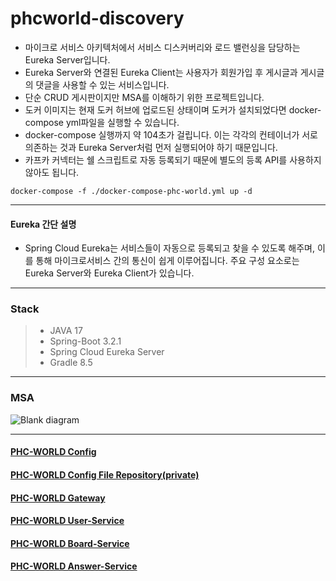 # phcworld-discovery
* 마이크로 서비스 아키텍처에서 서비스 디스커버리와 로드 밸런싱을 담당하는 Eureka Server입니다.  
* Eureka Server와 연결된 Eureka Client는 사용자가 회원가입 후 게시글과 게시글의 댓글을 사용할 수 있는 서비스입니다.  
* 단순 CRUD 게시판이지만 MSA를 이해하기 위한 프로젝트입니다.
* 도커 이미지는 현재 도커 허브에 업로드된 상태이며 도커가 설치되었다면 docker-compose yml파일을 실행할 수 있습니다.
* docker-compose 실행까지 약 104초가 걸립니다. 이는 각각의 컨테이너가 서로 의존하는 것과 Eureka Server처럼 먼저 실행되어야 하기 때문입니다.
* 카프카 커넥터는 쉘 스크립트로 자동 등록되기 때문에 별도의 등록 API를 사용하지 않아도 됩니다.
```
docker-compose -f ./docker-compose-phc-world.yml up -d
```
*** 
#### Eureka 간단 설명
* Spring Cloud Eureka는 서비스들이 자동으로 등록되고 찾을 수 있도록 해주며, 이를 통해 마이크로서비스 간의 통신이 쉽게 이루어집니다. 주요 구성 요소로는 Eureka Server와 Eureka Client가 있습니다.
*** 
### Stack
> * JAVA 17
> * Spring-Boot 3.2.1
> * Spring Cloud Eureka Server
> * Gradle 8.5
*** 
### MSA
![Blank diagram](https://github.com/javamogi/phcworld-discovery/assets/40781237/937cf791-1f37-47d2-8f3c-57e1127636de)
*** 
#### [PHC-WORLD Config](https://github.com/javamogi/phc-world-config)
#### [PHC-WORLD Config File Repository(private)](https://github.com/javamogi/phc-world-git-repo)
#### [PHC-WORLD Gateway](https://github.com/javamogi/phc-world-gateway)
#### [PHC-WORLD User-Service](https://github.com/javamogi/phc-world-user-service)
#### [PHC-WORLD Board-Service](https://github.com/javamogi/phc-world-board-service)
#### [PHC-WORLD Answer-Service](https://github.com/javamogi/phc-world-board-answer-service)
